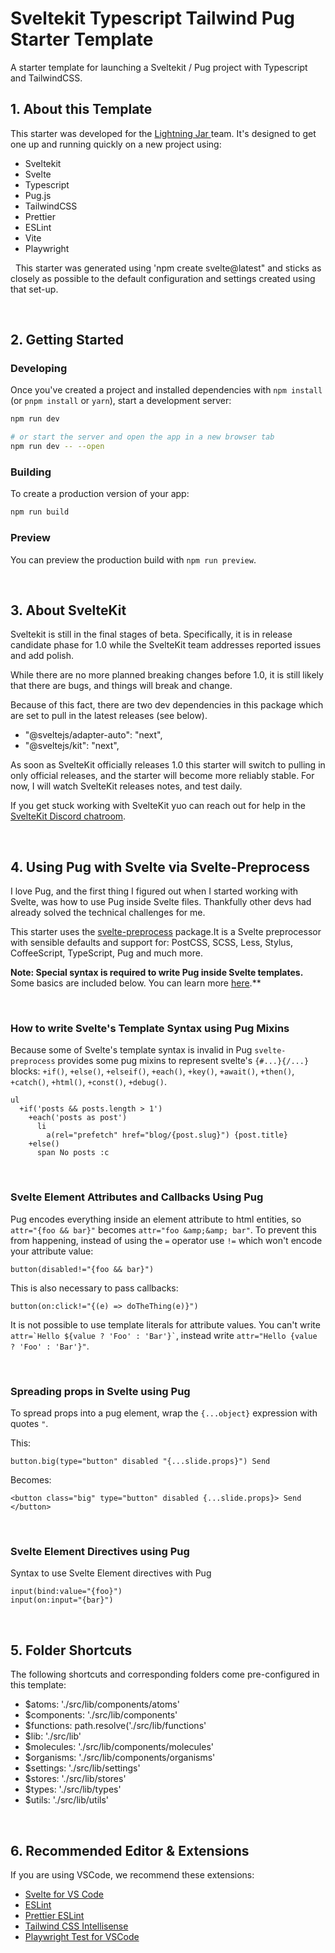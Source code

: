 # Sveltekit Typescript Tailwind Pug Starter Template

A starter template for launching a Sveltekit / Pug project with Typescript and TailwindCSS.
&nbsp;

## 1. About this Template

This starter was developed for the [Lightning Jar ](https://lightningjar.com) team. It's designed to get one up and running quickly on a new project using:

- Sveltekit
- Svelte
- Typescript
- Pug.js
- TailwindCSS
- Prettier
- ESLint
- Vite
- Playwright

&nbsp;
This starter was generated using 'npm create svelte@latest" and sticks as closely as possible to the default configuration and settings created using that set-up.

&nbsp;

## 2. Getting Started

### Developing

Once you've created a project and installed dependencies with `npm install` (or `pnpm install` or `yarn`), start a development server:

```bash
npm run dev

# or start the server and open the app in a new browser tab
npm run dev -- --open
```

### Building

To create a production version of your app:

```bash
npm run build
```

### Preview

You can preview the production build with `npm run preview`.

&nbsp;

## 3. About SvelteKit

Sveltekit is still in the final stages of beta. Specifically, it is in release candidate phase for 1.0 while the SvelteKit team addresses reported issues and add polish.

While there are no more planned breaking changes before 1.0, it is still likely that there are bugs, and things will break and change.

Because of this fact, there are two dev dependencies in this package which are set to pull in the latest releases (see below).

- "@sveltejs/adapter-auto": "next",
- "@sveltejs/kit": "next",

As soon as SvelteKit officially releases 1.0 this starter will switch to pulling in only official releases, and the starter will become more reliably stable. For now, I will watch SvelteKit releases notes, and test daily.

If you get stuck working with SvelteKit yuo can reach out for help in the [SvelteKit Discord chatroom](https://svelte.dev/chat).

&nbsp;

## 4. Using Pug with Svelte via Svelte-Preprocess

I love Pug, and the first thing I figured out when I started working with Svelte, was how to use Pug inside Svelte files. Thankfully other devs had already solved the technical challenges for me.

This starter uses the [svelte-preprocess](https://github.com/sveltejs/svelte-preprocess) package.It is a Svelte preprocessor with sensible defaults and support for: PostCSS, SCSS, Less, Stylus, CoffeeScript, TypeScript, Pug and much more.

**Note: Special syntax is required to write Pug inside Svelte templates.** Some basics are included below. You can learn more [here](https://github.com/sveltejs/svelte-preprocess/blob/HEAD/docs/preprocessing.md#preprocessors).\*\*

&nbsp;

### How to write Svelte's Template Syntax using Pug Mixins

Because some of Svelte's template syntax is invalid in Pug `svelte-preprocess` provides some pug mixins to represent svelte's `{#...}{/...}` blocks: `+if()`, `+else()`, `+elseif()`, `+each()`, `+key()`, `+await()`, `+then()`, `+catch()`, `+html()`, `+const()`, `+debug()`.

```pug
ul
  +if('posts && posts.length > 1')
    +each('posts as post')
      li
        a(rel="prefetch" href="blog/{post.slug}") {post.title}
    +else()
      span No posts :c
```

&nbsp;

### Svelte Element Attributes and Callbacks Using Pug

Pug encodes everything inside an element attribute to html entities, so `attr="{foo && bar}"` becomes `attr="foo &amp;&amp; bar"`. To prevent this from happening, instead of using the `=` operator use `!=` which won't encode your attribute value:

```pug
button(disabled!="{foo && bar}")
```

This is also necessary to pass callbacks:

```pug
button(on:click!="{(e) => doTheThing(e)}")
```

It is not possible to use template literals for attribute values. You can't write `` attr=`Hello ${value ? 'Foo' : 'Bar'}` ``, instead write `attr="Hello {value ? 'Foo' : 'Bar'}"`.

&nbsp;

### Spreading props in Svelte using Pug

To spread props into a pug element, wrap the `{...object}` expression with quotes `"`.

This:

```pug
button.big(type="button" disabled "{...slide.props}") Send
```

Becomes:

```svelte
<button class="big" type="button" disabled {...slide.props}> Send </button>
```

&nbsp;

### Svelte Element Directives using Pug

Syntax to use Svelte Element directives with Pug

```pug
input(bind:value="{foo}")
input(on:input="{bar}")
```

&nbsp;

## 5. Folder Shortcuts

The following shortcuts and corresponding folders come pre-configured in this template:

- $atoms: './src/lib/components/atoms'
- $components: './src/lib/components'
- $functions: path.resolve('./src/lib/functions'
- $lib: './src/lib'
- $molecules: './src/lib/components/molecules'
- $organisms: './src/lib/components/organisms'
- $settings: './src/lib/settings'
- $stores: './src/lib/stores'
- $types: './src/lib/types'
- $utils: './src/lib/utils'

&nbsp;

## 6. Recommended Editor & Extensions

If you are using VSCode, we recommend these extensions:

- [Svelte for VS Code](https://marketplace.visualstudio.com/items?itemName=svelte.svelte-vscode)
- [ESLint](https://marketplace.visualstudio.com/items?itemName=dbaeumer.vscode-eslint)
- [Prettier ESLint](https://marketplace.visualstudio.com/items?itemName=rvest.vs-code-prettier-eslint)
- [Tailwind CSS Intellisense](https://marketplace.visualstudio.com/items?itemName=bradlc.vscode-tailwindcss)
- [Playwright Test for VSCode](https://marketplace.visualstudio.com/items?itemName=ms-playwright.playwright)
